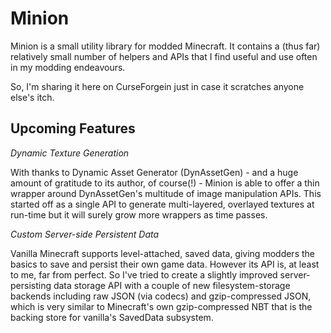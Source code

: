 # Minion

Minion is a small utility library for modded Minecraft. It contains a (thus far)
relatively small number of helpers and APIs that I find useful and use often in my
modding endeavours.

So, I'm sharing it here on CurseForgein just in case it scratches anyone else's itch.

## Upcoming Features

*Dynamic Texture Generation*

With thanks to Dynamic Asset Generator (DynAssetGen) - and a huge amount of gratitude
to its author, of course(!) - Minion is able to offer a thin wrapper around
DynAssetGen's multitude of image manipulation APIs. This started off as a single API
to generate multi-layered, overlayed textures at run-time but it will surely grow more
wrappers as time passes.

*Custom Server-side Persistent Data*

Vanilla Minecraft supports level-attached, saved data, giving modders the basics to
save and persist their own game data. However its API is, at least to me, far from
perfect. So I've tried to create a slightly improved server-persisting data storage API
with a couple of new filesystem-storage backends including raw JSON (via codecs) and
gzip-compressed JSON, which is very similar to Minecraft's own gzip-compressed NBT that
is the backing store for vanilla's SavedData subsystem.

<!--
vim: ts=2 sw=2 et fdm=marker :
-->
